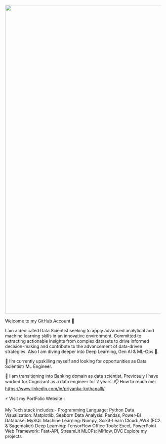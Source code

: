 <p align="center">
  <img src="https://github.com/user-attachments/assets/0ac0e37a-9fac-41d1-b350-2e0577ebe0ce" width="1000px">
</p>

Welcome to my GitHub Account 👋


I am a dedicated Data Scientist seeking to apply advanced analytical and machine learning skills in an innovative environment. Committed to extracting actionable insights from complex datasets to drive informed decision-making and contribute to the advancement of data-driven strategies. Also I am diving deeper into Deep Learning, Gen AI & ML-Ops 🌊.

🔭 I’m currently upskilling myself and looking for opportunities as Data Scientist/ ML Engineer.

🌱 I am transitioning into Banking domain as data scientist, Previosuly i have worked for Cognizant as a data engineer for 2 years.
📫 How to reach me: https://www.linkedin.com/in/priyanka-kothapalli/

⚡ Visit my PortFolio Website : 

My Tech stack includes:-
Programming Language: Python	Data Visualization: Matplotlib, Seaborn
Data Analysis: Pandas, Power-BI	Database: MySQL
Machine Learning: Numpy, Scikit-Learn	Cloud: AWS (EC2 & Sagemaker)
Deep Learning: TensorFlow	Office Tools: Excel, PowerPoint
Web Framework: Fast-API, StreamLit	MLOPs: Mlflow, DVC
Explore my projects

